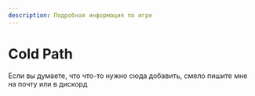 ```yaml
---
description: Подробная информация по игре
---
```


# Cold Path

Если вы думаете, что что-то нужно сюда добавить, смело пишите мне на почту или в дискорд

